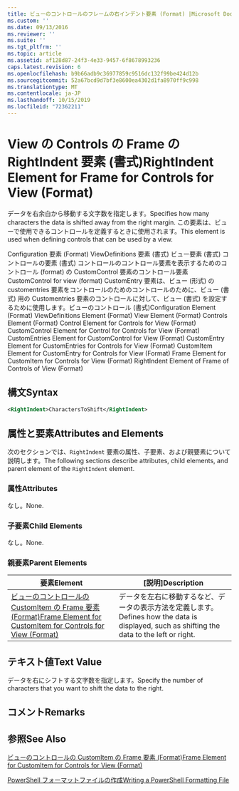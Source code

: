 ```yaml
---
title: ビューのコントロールのフレームの右インデント要素 (Format) |Microsoft Docs
ms.custom: ''
ms.date: 09/13/2016
ms.reviewer: ''
ms.suite: ''
ms.tgt_pltfrm: ''
ms.topic: article
ms.assetid: af128d87-24f3-4e33-9457-6f8678993236
caps.latest.revision: 6
ms.openlocfilehash: b9b66adb9c36977859c9516dc132f99be424d12b
ms.sourcegitcommit: 52a67bcd9d7bf3e8600ea4302d1fa8970ff9c998
ms.translationtype: MT
ms.contentlocale: ja-JP
ms.lasthandoff: 10/15/2019
ms.locfileid: "72362211"
---
```

# <a name="rightindent-element-for-frame-for-controls-for-view-format"></a><span data-ttu-id="42970-102">View の Controls の Frame の RightIndent 要素 (書式)</span><span class="sxs-lookup"><span data-stu-id="42970-102">RightIndent Element for Frame for Controls for View (Format)</span></span>

<span data-ttu-id="42970-103">データを右余白から移動する文字数を指定します。</span><span class="sxs-lookup"><span data-stu-id="42970-103">Specifies how many characters the data is shifted away from the right margin.</span></span> <span data-ttu-id="42970-104">この要素は、ビューで使用できるコントロールを定義するときに使用されます。</span><span class="sxs-lookup"><span data-stu-id="42970-104">This element is used when defining controls that can be used by a view.</span></span>

<span data-ttu-id="42970-105">Configuration 要素 (Format) ViewDefinitions 要素 (書式) ビュー要素 (書式) コントロールの要素 (書式) コントロールのコントロール要素を表示するためのコントロール (format) の CustomControl 要素のコントロール要素CustomControl for view (format) CustomEntry 要素は、ビュー (形式) の customentries 要素をコントロールのためのコントロールのために、ビュー (書式) 用の Customentries 要素のコントロールに対して、ビュー (書式) を設定するために使用します。ビューのコントロール (書式)</span><span class="sxs-lookup"><span data-stu-id="42970-105">Configuration Element (Format) ViewDefinitions Element (Format) View Element (Format) Controls Element (Format) Control Element for Controls for View (Format) CustomControl Element for Control for Controls for View (Format) CustomEntries Element for CustomControl for View (Format) CustomEntry Element for CustomEntries for Controls for View (Format) CustomItem Element for CustomEntry for Controls for View (Format) Frame Element for CustomItem for Controls for View (Format) RightIndent Element of Frame of Controls of View (Format)</span></span>

## <a name="syntax"></a><span data-ttu-id="42970-106">構文</span><span class="sxs-lookup"><span data-stu-id="42970-106">Syntax</span></span>

```xml
<RightIndent>CharactersToShift</RightIndent>
```

## <a name="attributes-and-elements"></a><span data-ttu-id="42970-107">属性と要素</span><span class="sxs-lookup"><span data-stu-id="42970-107">Attributes and Elements</span></span>

<span data-ttu-id="42970-108">次のセクションでは、`RightIndent` 要素の属性、子要素、および親要素について説明します。</span><span class="sxs-lookup"><span data-stu-id="42970-108">The following sections describe attributes, child elements, and parent element of the `RightIndent` element.</span></span>

### <a name="attributes"></a><span data-ttu-id="42970-109">属性</span><span class="sxs-lookup"><span data-stu-id="42970-109">Attributes</span></span>

<span data-ttu-id="42970-110">なし。</span><span class="sxs-lookup"><span data-stu-id="42970-110">None.</span></span>

### <a name="child-elements"></a><span data-ttu-id="42970-111">子要素</span><span class="sxs-lookup"><span data-stu-id="42970-111">Child Elements</span></span>

<span data-ttu-id="42970-112">なし。</span><span class="sxs-lookup"><span data-stu-id="42970-112">None.</span></span>

### <a name="parent-elements"></a><span data-ttu-id="42970-113">親要素</span><span class="sxs-lookup"><span data-stu-id="42970-113">Parent Elements</span></span>

|<span data-ttu-id="42970-114">要素</span><span class="sxs-lookup"><span data-stu-id="42970-114">Element</span></span>|<span data-ttu-id="42970-115">[説明]</span><span class="sxs-lookup"><span data-stu-id="42970-115">Description</span></span>|
|-------------|-----------------|
|[<span data-ttu-id="42970-116">ビューのコントロールの CustomItem の Frame 要素 (Format)</span><span class="sxs-lookup"><span data-stu-id="42970-116">Frame Element for CustomItem for Controls for View (Format)</span></span>](./frame-element-for-customitem-for-controls-for-view-format.md)|<span data-ttu-id="42970-117">データを左右に移動するなど、データの表示方法を定義します。</span><span class="sxs-lookup"><span data-stu-id="42970-117">Defines how the data is displayed, such as shifting the data to the left or right.</span></span>|

## <a name="text-value"></a><span data-ttu-id="42970-118">テキスト値</span><span class="sxs-lookup"><span data-stu-id="42970-118">Text Value</span></span>

<span data-ttu-id="42970-119">データを右にシフトする文字数を指定します。</span><span class="sxs-lookup"><span data-stu-id="42970-119">Specify the number of characters that you want to shift the data to the right.</span></span>

## <a name="remarks"></a><span data-ttu-id="42970-120">コメント</span><span class="sxs-lookup"><span data-stu-id="42970-120">Remarks</span></span>

## <a name="see-also"></a><span data-ttu-id="42970-121">参照</span><span class="sxs-lookup"><span data-stu-id="42970-121">See Also</span></span>

[<span data-ttu-id="42970-122">ビューのコントロールの CustomItem の Frame 要素 (Format)</span><span class="sxs-lookup"><span data-stu-id="42970-122">Frame Element for CustomItem for Controls for View (Format)</span></span>](./frame-element-for-customitem-for-controls-for-view-format.md)

[<span data-ttu-id="42970-123">PowerShell フォーマットファイルの作成</span><span class="sxs-lookup"><span data-stu-id="42970-123">Writing a PowerShell Formatting File</span></span>](./writing-a-powershell-formatting-file.md)

